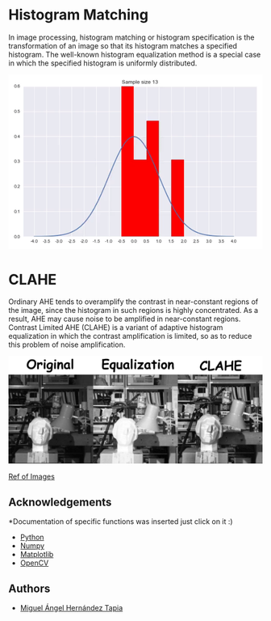 
# Histogram Matching

In image processing, histogram matching or histogram specification is the transformation of an image so that its histogram matches a specified histogram.
The well-known histogram equalization method is a special case in which the specified histogram is uniformly distributed.


	
![hist_mat](histogram_MATCHING.gif)


# CLAHE 

Ordinary AHE tends to overamplify the contrast in near-constant regions of the image, since the histogram in such regions is highly concentrated. As a result, AHE may cause noise to be amplified in near-constant regions. 
Contrast Limited AHE (CLAHE) is a variant of adaptive histogram equalization in which the contrast amplification is limited, so as to reduce this problem of noise amplification.

![equvscla](equ_vs_clahe.jpg)



[Ref of Images](https://docs.opencv.org/4.x/d5/daf/tutorial_py_histogram_equalization.html)

## Acknowledgements
*Documentation of specific functions was inserted just click on it :) 
 - [Python](https://www.python.org/)
 - [Numpy](https://numpy.org/doc/stable/reference/generated/numpy.interp.html)
 - [Matplotlib](https://matplotlib.org/stable/api/_as_gen/matplotlib.pyplot.imshow.html)
 - [OpenCV](https://docs.opencv.org/4.x/d5/daf/tutorial_py_histogram_equalization.html)
## Authors

- [Miguel Ángel Hernández Tapia](https://github.com/MiguelAngel-ht)

